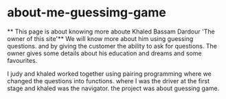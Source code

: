 # about-me-guessimg-game
** This page is about knowing more aboute Khaled Bassam Dardour 'The owner of this site'** 
We will know more about him using guessing questions. and by giving the customer the ability to ask for questions.
The owner gives some details about his education and dreams and some favourites.


I judy and khaled worked together using pairing programming where we changed the questions into functions.
where I was the driver at the first stage and khaled was the navigator.
the project was about guessing game. 